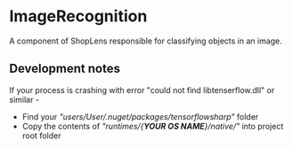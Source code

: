 # ImageRecognition
A component of ShopLens responsible for classifying objects in an image.

## Development notes
If your process is crashing with error "could not find libtenserflow.dll" or similar -
- Find your *"users/User/.nuget/packages/tensorflowsharp"* folder  
- Copy the contents of *"runtimes/{**YOUR OS NAME**}/native/"* into project root folder

